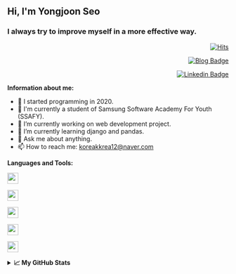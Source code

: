## Hi, I'm Yongjoon Seo

### I always try to improve myself in a more effective way.

<div align=right>

[![Hits](https://hits.seeyoufarm.com/api/count/incr/badge.svg?url=https%3A%2F%2Fgithub.com%2FYongjoonSeo&count_bg=%2379C83D&title_bg=%23555555&icon=&icon_color=%23E7E7E7&title=hits&edge_flat=false)](https://hits.seeyoufarm.com)

</div>

<div align=right>

[![Blog Badge](http://img.shields.io/badge/-Blog-black?style=flat-square&logo=github&link=https://yongjoonseo.github.io/)](https://yongjoonseo.github.io/)

[![Linkedin Badge](https://img.shields.io/badge/-LinkedIn-blue?style=flat-square&logo=Linkedin&logoColor=white&link=https://www.linkedin.com/in/yongjoon-seo-14907a1b6/)](https://www.linkedin.com/in/yongjoon-seo-14907a1b6/)

</div>

**Information about me:**

- 📅 I started programming in 2020.
- 🏢 I'm currently a student of Samsung Software Academy For Youth (SSAFY).
- 🔭 I’m currently working on web development project.
- 🌱 I’m currently learning django and pandas.
- 💬 Ask me about anything.
- 📫 How to reach me: koreakkrea12@naver.com



**Languages and Tools:**

<code><img height="25" src="https://user-images.githubusercontent.com/47657852/91640780-fbc26a00-ea5a-11ea-8640-6ccccd81bd2b.png"></code>

<code><img height="25" src="https://user-images.githubusercontent.com/47657852/91640777-f9f8a680-ea5a-11ea-8f8d-989abee88ccf.png"></code>

<code><img height="25" src="https://user-images.githubusercontent.com/47657852/91640784-fcf39700-ea5a-11ea-836e-87ae7b4de513.png"></code>

<code><img height="25" src="https://user-images.githubusercontent.com/47657852/91640783-fc5b0080-ea5a-11ea-8b0b-7598cbfa51ba.png"></code>

<code><img height="25" src="https://user-images.githubusercontent.com/47657852/91640785-fd8c2d80-ea5a-11ea-849b-7ddca81ccf22.png"></code>



<details>
<summary><strong>📈 My GitHub Stats</strong></summary>
<p align="center"> <img src="https://github-readme-stats.vercel.app/api?username=yongjoonseo&show_icons=true&theme=vue-dark&hide=stars,issues" alt="yongjoonseo" />
</details>




<!--
**YongjoonSeo/YongjoonSeo** is a ✨ _special_ ✨ repository because its `README.md` (this file) appears on your GitHub profile.

Here are some ideas to get you started:

- 🔭 I’m currently working on ...
- 🌱 I’m currently learning ...
- 👯 I’m looking to collaborate on ...
- 🤔 I’m looking for help with ...
- 💬 Ask me about ...
- 📫 How to reach me: ...
- 😄 Pronouns: ...
- ⚡ Fun fact: ...
-->
